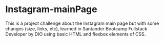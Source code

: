 # Instagram-mainPage
This is a project challenge about the Instagram main page but with some changes (size, links, etc), learned in Santander Bootcamp Fullstack Developer by DIO using basic HTML and flexbox elements of CSS.
